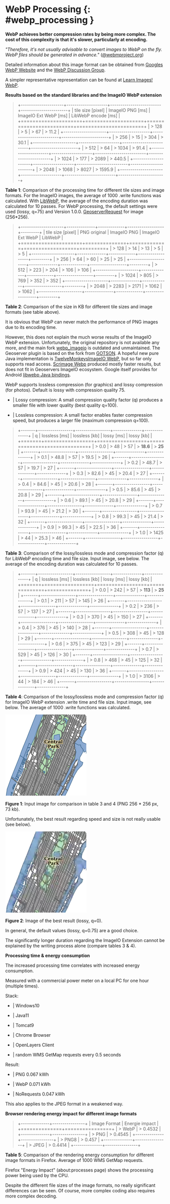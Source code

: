 # WebP Processing {: #webp_processing }

**WebP achieves better compression rates by being more complex. The cost of this complexity is that it's slower, particularly at encoding.**

*"Therefore, it's not usually advisable to convert images to WebP on the fly. WebP files should be generated in advance."* ([@webmproject.org](https://groups.google.com/a/webmproject.org/g/webp-discuss/c/Ad6rXupeWZ4))

Detailed information about this image format can be obtained from [Googles WebP Website](https://developers.google.com/speed/webp) and the [WebP Discussion Group](https://groups.google.com/a/webmproject.org/g/webp-discuss).

A simpler representative representation can be found at [Learn Images! WebP](https://web.dev/learn/images/webp).

**Results based on the standard libraries and the ImageIO WebP extension**

> +---------------------+--------------------+-------------------------+-----------------------+
> | tile size [pixel] | ImageIO PNG [ms] | ImageIO Ext WebP [ms] | LibWebP encode [ms] |
> +=====================+====================+=========================+=======================+
> | > 128               | > 5                | > 67                    | > 11.2                |
> +---------------------+--------------------+-------------------------+-----------------------+
> | > 256               | > 15               | > 304                   | > 30.1                |
> +---------------------+--------------------+-------------------------+-----------------------+
> | > 512               | > 64               | > 1034                  | > 91.4                |
> +---------------------+--------------------+-------------------------+-----------------------+
> | > 1024              | > 177              | > 2089                  | > 440.5               |
> +---------------------+--------------------+-------------------------+-----------------------+
> | > 2048              | > 1068             | > 8027                  | > 1595.9              |
> +---------------------+--------------------+-------------------------+-----------------------+

**Table 1**: Comparison of the processing time for different tile sizes and image formats. For the ImageIO images, the average of 1000 .write functions was calculated. With [LibWebP](https://storage.googleapis.com/downloads.webmproject.org/releases/webp/index.html), the average of the encoding duration was calculated for 10 passes. For WebP processing, the default settings were used (lossy, q=75) and Version 1.0.0. [GeoserverRequest](http://localhost:8080/geoserver/tiger/wms?SERVICE=WMS&VERSION=1.3.0&REQUEST=GetMap&FORMAT=image%2Fpng&TRANSPARENT=true&LAYERS=tiger%3Apoly_landmarks%2Ctiger%3Atiger_roads&TILED=true&CRS=EPSG%3A4326&STYLES=&WIDTH=256&HEIGHT=256&BBOX=40.72317044999999%2C-74.01748242500003%2C40.80211814999999%2C-73.93853472500001) for image (256*256).

> +---------------------+--------------+-------------+------------------+---------+
> | tile size [pixel] | PNG original | ImageIO PNG | ImageIO Ext WebP | LibWebP |
> +=====================+==============+=============+==================+=========+
> | > 128               | > 14         | > 13        | > 5              | > 5     |
> +---------------------+--------------+-------------+------------------+---------+
> | > 256               | > 64         | > 60        | > 25             | > 25    |
> +---------------------+--------------+-------------+------------------+---------+
> | > 512               | > 223        | > 204       | > 106            | > 106   |
> +---------------------+--------------+-------------+------------------+---------+
> | > 1024              | > 805        | > 769       | > 352            | > 352   |
> +---------------------+--------------+-------------+------------------+---------+
> | > 2048              | > 2283       | > 2171      | > 1062           | > 1062  |
> +---------------------+--------------+-------------+------------------+---------+

**Table 2**: Comparison of the size in KB for different tile sizes and image formats (see table above).

It is obvious that WebP can never match the performance of PNG images due to its encoding time.

However, this does not explain the much worse results of the ImageIO WebP extension. Unfortunately, the original repository is not available any more, and the main fork [webp_imageio](https://github.com/sejda-pdf/webp-imageio) is outdated and unmaintained. The Geoserver plugin is based on the fork from [GOTSON](https://github.com/gotson/webp-imageio). A hopeful new pure Java implementation is [TwelveMonkeysImageIO WebP](https://github.com/haraldk/TwelveMonkeys), but so far only supports read access. [Scrimage Webp](https://sksamuel.github.io/scrimage/webp/) produced mostly faster results, but does not fit in Geoservers ImageIO ecosystem. Google itself provides for Android [libwebp Java bindings](https://developers.google.com/speed/webp/faq#how_do_i_use_the_libwebp_java_bindings_in_my_android_project).

WebP supports lossless compression (for graphics) and lossy compression (for photos). Default is lossy with compression quality 75.

-   | Lossy compression: A small compression quality factor (q) produces a smaller file with lower quality (best quality q=100).

-   | Lossless compression: A small factor enables faster compression speed, but produces a larger file (maximum compression q=100).

> +-------+-----------------+-----------------+--------------+--------------+
> | q     | lossless [ms] | lossless [kb] | lossy [ms] | lossy [kb] |
> +=======+=================+=================+==============+==============+
> | > 0.0 | > 48            | > 57            | > **18.6**   | > **25**     |
> +-------+-----------------+-----------------+--------------+--------------+
> | > 0.1 | > 48.8          | > 57            | > 19.5       | > 26         |
> +-------+-----------------+-----------------+--------------+--------------+
> | > 0.2 | > 48.7          | > 57            | > 19.7       | > 27         |
> +-------+-----------------+-----------------+--------------+--------------+
> | > 0.3 | > 82.6          | > 45            | > 20.4       | > 27         |
> +-------+-----------------+-----------------+--------------+--------------+
> | > 0.4 | > 84.6          | > 45            | > 20.6       | > 28         |
> +-------+-----------------+-----------------+--------------+--------------+
> | > 0.5 | > 85.6          | > 45            | > 20.8       | > 29         |
> +-------+-----------------+-----------------+--------------+--------------+
> | > 0.6 | > 89.1          | > 45            | > 20.8       | > 29         |
> +-------+-----------------+-----------------+--------------+--------------+
> | > 0.7 | > 93.9          | > 45            | > 21.2       | > 30         |
> +-------+-----------------+-----------------+--------------+--------------+
> | > 0.8 | > 99.3          | > 45            | > 21.4       | > 32         |
> +-------+-----------------+-----------------+--------------+--------------+
> | > 0.9 | > 99.3          | > 45            | > 22.5       | > 36         |
> +-------+-----------------+-----------------+--------------+--------------+
> | > 1.0 | > 1425          | > 44            | > 25.3       | > 46         |
> +-------+-----------------+-----------------+--------------+--------------+

**Table 3**: Comparison of the lossy/lossless mode and compression factor (q) for LibWebP encoding time and file size. Input image, see below. The average of the encoding duration was calculated for 10 passes.

> +-------+-----------------+-----------------+--------------+--------------+
> | q     | lossless [ms] | lossless [kb] | lossy [ms] | lossy [kb] |
> +=======+=================+=================+==============+==============+
> | > 0.0 | > 242           | > 57            | > **113**    | > **25**     |
> +-------+-----------------+-----------------+--------------+--------------+
> | > 0.1 | > 211           | > 57            | > 145        | > 26         |
> +-------+-----------------+-----------------+--------------+--------------+
> | > 0.2 | > 236           | > 57            | > 137        | > 27         |
> +-------+-----------------+-----------------+--------------+--------------+
> | > 0.3 | > 370           | > 45            | > 150        | > 27         |
> +-------+-----------------+-----------------+--------------+--------------+
> | > 0.4 | > 376           | > 45            | > 140        | > 28         |
> +-------+-----------------+-----------------+--------------+--------------+
> | > 0.5 | > 308           | > 45            | > 128        | > 29         |
> +-------+-----------------+-----------------+--------------+--------------+
> | > 0.6 | > 375           | > 45            | > 123        | > 29         |
> +-------+-----------------+-----------------+--------------+--------------+
> | > 0.7 | > 529           | > 45            | > 126        | > 30         |
> +-------+-----------------+-----------------+--------------+--------------+
> | > 0.8 | > 468           | > 45            | > 125        | > 32         |
> +-------+-----------------+-----------------+--------------+--------------+
> | > 0.9 | > 424           | > 45            | > 130        | > 36         |
> +-------+-----------------+-----------------+--------------+--------------+
> | > 1.0 | > 3106          | > 44            | > 184        | > 46         |
> +-------+-----------------+-----------------+--------------+--------------+

**Table 4**: Comparison of the lossy/lossless mode and compression factor (q) for ImageIO WebP extension .write time and file size. Input image, see below. The average of 1000 .write functions was calculated.

![](images/lossy_lossless.png)

**Figure 1**: Input image for comparison in table 3 and 4 (PNG 256 * 256 px, 73 kb).

Unfortunately, the best result regarding speed and size is not really usable (see below).

![](images/libweb_lossy_0_0.png)

**Figure 2**: Image of the best result (lossy, q=0).

In general, the default values (lossy, q=0.75) are a good choice.

The significantly longer duration regarding the ImageIO Extension cannot be explained by the writing process alone (compare tables 3 & 4).

**Processing time & energy consumption**

The increased processing time correlates with increased energy consumption.

Measured with a commercial power meter on a local PC for one hour (multiple times).

Stack:

-   | Windows10

-   | Java11

-   | Tomcat9

-   | Chrome Browser

-   | OpenLayers Client

-   | random WMS GetMap requests every 0.5 seconds

Result:

-   | PNG 0.067 kWh

-   | WebP 0.071 kWh

-   | NoRequests 0.047 kWh

This also applies to the JPEG format in a weakened way.

**Browser rendering energy impact for different image formats**

> +--------------+----------------+
> | Image Format | Energie impact |
> +==============+================+
> | > WebP       | > 0.4532       |
> +--------------+----------------+
> | > PNG        | > 0.4545       |
> +--------------+----------------+
> | > PNG8       | > 0.457        |
> +--------------+----------------+
> | > JPEG       | > 0.4414       |
> +--------------+----------------+

**Table 5**: Comparison of the rendering energy consumption for different image formats in Firefox. Average of 1000 WMS GetMap requests.

Firefox "Energy Impact" (about:processes page) shows the processing power being used by the CPU.

Despite the different file sizes of the image formats, no really significant differences can be seen. Of course, more complex coding also requires more complex decoding.
